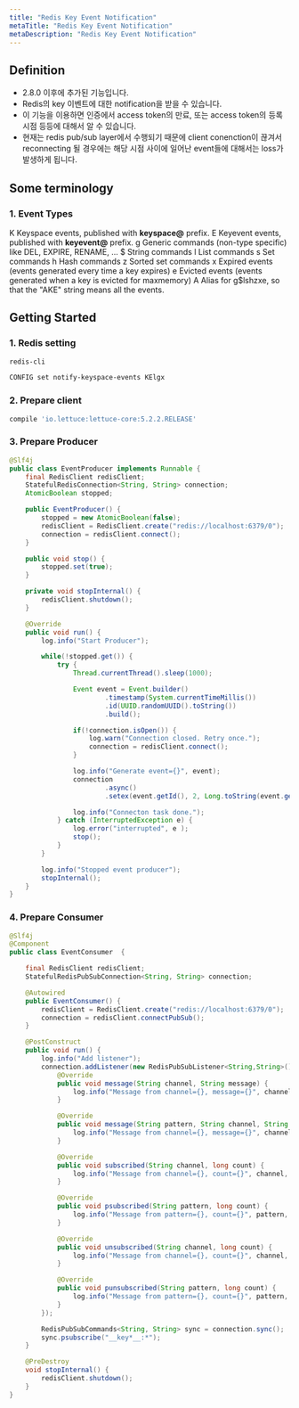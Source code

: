 ```yaml
---
title: "Redis Key Event Notification"
metaTitle: "Redis Key Event Notification"
metaDescription: "Redis Key Event Notification"
---
```



## Definition

- 2.8.0 이후에 추가된 기능입니다.
- Redis의 key 이벤트에 대한 notification을 받을 수 있습니다.
- 이 기능을 이용하면 인증에서 access token의 만료, 또는 access token의 등록 시점 등등에 대해서 알 수 있습니다.
- 현재는 redis pub/sub layer에서 수행되기 때문에 client conenction이 끊겨서 reconnecting 될 경우에는 해당 시점 사이에 일어난 event들에 대해서는 loss가 발생하게 됩니다.

## Some terminology

### 1. Event Types

K     Keyspace events, published with __keyspace@<db>__ prefix.
E     Keyevent events, published with __keyevent@<db>__ prefix.
g     Generic commands (non-type specific) like DEL, EXPIRE, RENAME, ...
$     String commands
l     List commands
s     Set commands
h     Hash commands
z     Sorted set commands
x     Expired events (events generated every time a key expires)
e     Evicted events (events generated when a key is evicted for maxmemory)
A     Alias for g$lshzxe, so that the "AKE" string means all the events.

## Getting Started

### 1. Redis setting

```bash
redis-cli

CONFIG set notify-keyspace-events KElgx
```

### 2. Prepare client

```gradle
compile 'io.lettuce:lettuce-core:5.2.2.RELEASE'
```

### 3. Prepare Producer

```java
@Slf4j
public class EventProducer implements Runnable {
    final RedisClient redisClient;
    StatefulRedisConnection<String, String> connection;
    AtomicBoolean stopped;

    public EventProducer() {
        stopped = new AtomicBoolean(false);
        redisClient = RedisClient.create("redis://localhost:6379/0");
        connection = redisClient.connect();
    }

    public void stop() {
        stopped.set(true);
    }

    private void stopInternal() {
        redisClient.shutdown();
    }

    @Override
    public void run() {
        log.info("Start Producer");

        while(!stopped.get()) {
            try {
                Thread.currentThread().sleep(1000);

                Event event = Event.builder()
                        .timestamp(System.currentTimeMillis())
                        .id(UUID.randomUUID().toString())
                        .build();

                if(!connection.isOpen()) {
                    log.warn("Connection closed. Retry once.");
                    connection = redisClient.connect();
                }

                log.info("Generate event={}", event);
                connection
                        .async()
                        .setex(event.getId(), 2, Long.toString(event.getTimestamp()));

                log.info("Connecton task done.");
            } catch (InterruptedException e) {
                log.error("interrupted", e );
                stop();
            }
        }

        log.info("Stopped event producer");
        stopInternal();
    }
}

```

### 4. Prepare Consumer

```java
@Slf4j
@Component
public class EventConsumer  {

    final RedisClient redisClient;
    StatefulRedisPubSubConnection<String, String> connection;

    @Autowired
    public EventConsumer() {
        redisClient = RedisClient.create("redis://localhost:6379/0");
        connection = redisClient.connectPubSub();
    }

    @PostConstruct
    public void run() {
        log.info("Add listener");
        connection.addListener(new RedisPubSubListener<String,String>(){
            @Override
            public void message(String channel, String message) {
                log.info("Message from channel={}, message={}", channel, message);
            }

            @Override
            public void message(String pattern, String channel, String message) {
                log.info("Message from channel={}, message={}", channel, message);
            }

            @Override
            public void subscribed(String channel, long count) {
                log.info("Message from channel={}, count={}", channel, count);
            }

            @Override
            public void psubscribed(String pattern, long count) {
                log.info("Message from pattern={}, count={}", pattern, count);
            }

            @Override
            public void unsubscribed(String channel, long count) {
                log.info("Message from channel={}, count={}", channel, count);
            }

            @Override
            public void punsubscribed(String pattern, long count) {
                log.info("Message from pattern={}, count={}", pattern, count);
            }
        });

        RedisPubSubCommands<String, String> sync = connection.sync();
        sync.psubscribe("__key*__:*");
    }

    @PreDestroy
    void stopInternal() {
        redisClient.shutdown();
    }
}
```